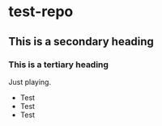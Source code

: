 # test-repo
## This is a secondary heading
### This is a tertiary heading

Just playing.

* Test
* Test
* Test

